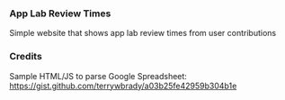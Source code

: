 ### App Lab Review Times

Simple website that shows app lab review times from user contributions

### Credits

Sample HTML/JS to parse Google Spreadsheet: https://gist.github.com/terrywbrady/a03b25fe42959b304b1e